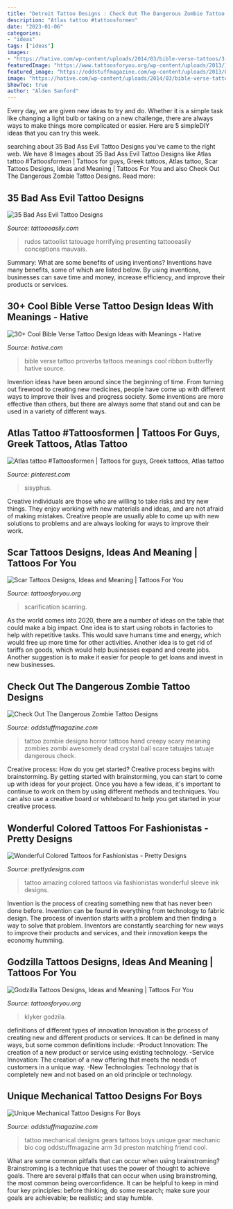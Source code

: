 ```yaml
---
title: "Detroit Tattoo Designs : Check Out The Dangerous Zombie Tattoo Designs"
description: "Atlas tattoo #tattoosformen"
date: "2023-01-06"
categories:
- "ideas"
tags: ["ideas"]
images:
- "https://hative.com/wp-content/uploads/2014/03/bible-verse-tattoos/3-proverbs-31-25-ribbon-butterfly.jpg"
featuredImage: "https://www.tattoosforyou.org/wp-content/uploads/2013/11/Tattoo-Scarring-768x1024.jpg"
featured_image: "https://oddstuffmagazine.com/wp-content/uploads/2013/08/zombie-tattoo-designs-6-537x800.jpg"
image: "https://hative.com/wp-content/uploads/2014/03/bible-verse-tattoos/3-proverbs-31-25-ribbon-butterfly.jpg"
ShowToc: true
author: "Alden Sanford"
---
```



Every day, we are given new ideas to try and do. Whether it is a simple task like changing a light bulb or taking on a new challenge, there are always ways to make things more complicated or easier. Here are 5 simpleDIY ideas that you can try this week.

	

		
searching about 35 Bad Ass Evil Tattoo Designs you've came to the right web. We have 8 Images about 35 Bad Ass Evil Tattoo Designs like Atlas tattoo #Tattoosformen | Tattoos for guys, Greek tattoos, Atlas tattoo, Scar Tattoos Designs, Ideas and Meaning | Tattoos For You and also Check Out The Dangerous Zombie Tattoo Designs. Read more:
		
    
## 35 Bad Ass Evil Tattoo Designs

<img loading=lazy src="http://www.tattooeasily.com/wp-content/uploads/2013/03/Evil-Tattoo-Designs-29.jpg" onerror="this.onerror=null;this.src='https://tse2.mm.bing.net/th?id=OIP._324XhiI3DcbmPl5NyZfcgHaOM&amp;pid=15.1';" alt="35 Bad Ass Evil Tattoo Designs">

_Source: tattooeasily.com_

>rudos tattoolist tatouage horrifying presenting tattooeasily conceptions mauvais. 

	

Summary: What are some benefits of using inventions?
Inventions have many benefits, some of which are listed below. By using inventions, businesses can save time and money, increase efficiency, and improve their products or services.

    
## 30+ Cool Bible Verse Tattoo Design Ideas With Meanings - Hative

<img loading=lazy src="https://hative.com/wp-content/uploads/2014/03/bible-verse-tattoos/3-proverbs-31-25-ribbon-butterfly.jpg" onerror="this.onerror=null;this.src='https://tse1.mm.bing.net/th?id=OIP.QeBzK_2EWTBfH109D8p3BgHaJ4&amp;pid=15.1';" alt="30+ Cool Bible Verse Tattoo Design Ideas with Meanings - Hative">

_Source: hative.com_

>bible verse tattoo proverbs tattoos meanings cool ribbon butterfly hative source. 

	

Invention ideas have been around since the beginning of time. From turning out firewood to creating new medicines, people have come up with different ways to improve their lives and progress society. Some inventions are more effective than others, but there are always some that stand out and can be used in a variety of different ways.

    
## Atlas Tattoo #Tattoosformen | Tattoos For Guys, Greek Tattoos, Atlas Tattoo

<img loading=lazy src="https://i.pinimg.com/736x/4b/f1/35/4bf135c16bd9ff65bfc8f0540a84ecb5.jpg" onerror="this.onerror=null;this.src='https://tse2.mm.bing.net/th?id=OIP.t5F7k7Vi80MN4p6JOgdJbQHaNL&amp;pid=15.1';" alt="Atlas tattoo #Tattoosformen | Tattoos for guys, Greek tattoos, Atlas tattoo">

_Source: pinterest.com_

>sisyphus. 

	

Creative individuals are those who are willing to take risks and try new things. They enjoy working with new materials and ideas, and are not afraid of making mistakes. Creative people are usually able to come up with new solutions to problems and are always looking for ways to improve their work.

    
## Scar Tattoos Designs, Ideas And Meaning | Tattoos For You

<img loading=lazy src="https://www.tattoosforyou.org/wp-content/uploads/2013/11/Tattoo-Scarring-768x1024.jpg" onerror="this.onerror=null;this.src='https://tse2.mm.bing.net/th?id=OIP.8BHlac6xrC0TSrPQMd5XbQHaJ4&amp;pid=15.1';" alt="Scar Tattoos Designs, Ideas and Meaning | Tattoos For You">

_Source: tattoosforyou.org_

>scarification scarring. 

	

As the world comes into 2020, there are a number of ideas on the table that could make a big impact. One idea is to start using robots in factories to help with repetitive tasks. This would save humans time and energy, which would free up more time for other activities. Another idea is to get rid of tariffs on goods, which would help businesses expand and create jobs. Another suggestion is to make it easier for people to get loans and invest in new businesses.

    
## Check Out The Dangerous Zombie Tattoo Designs

<img loading=lazy src="https://oddstuffmagazine.com/wp-content/uploads/2013/08/zombie-tattoo-designs-6-537x800.jpg" onerror="this.onerror=null;this.src='https://tse3.mm.bing.net/th?id=OIP.jFo_T8v1IM3LYWPnaSg7qQHaLC&amp;pid=15.1';" alt="Check Out The Dangerous Zombie Tattoo Designs">

_Source: oddstuffmagazine.com_

>tattoo zombie designs horror tattoos hand creepy scary meaning zombies zombi awesomely dead crystal ball scare tatuajes tatuaje dangerous check. 

	

Creative process: How do you get started?
Creative process begins with brainstorming. By getting started with brainstorming, you can start to come up with ideas for your project. Once you have a few ideas, it's important to continue to work on them by using different methods and techniques. You can also use a creative board or whiteboard to help you get started in your creative process.

    
## Wonderful Colored Tattoos For Fashionistas - Pretty Designs

<img loading=lazy src="http://www.prettydesigns.com/wp-content/uploads/2014/09/Amazing-Colored-Tattoo-for-Men.jpg" onerror="this.onerror=null;this.src='https://tse4.mm.bing.net/th?id=OIP.ZZtABqboai9zkmCt3_UYDwHaNO&amp;pid=15.1';" alt="Wonderful Colored Tattoos for Fashionistas - Pretty Designs">

_Source: prettydesigns.com_

>tattoo amazing colored tattoos via fashionistas wonderful sleeve ink designs. 

	

Invention is the process of creating something new that has never been done before. Invention can be found in everything from technology to fabric design. The process of invention starts with a problem and then finding a way to solve that problem. Inventors are constantly searching for new ways to improve their products and services, and their innovation keeps the economy humming.

    
## Godzilla Tattoos Designs, Ideas And Meaning | Tattoos For You

<img loading=lazy src="https://www.tattoosforyou.org/wp-content/uploads/2016/02/Godzilla-Tribal-Tattoo.jpg" onerror="this.onerror=null;this.src='https://tse2.mm.bing.net/th?id=OIP.xCQFhvsG7Oe2vmw7-UtFSAHaJ4&amp;pid=15.1';" alt="Godzilla Tattoos Designs, Ideas and Meaning | Tattoos For You">

_Source: tattoosforyou.org_

>klyker godzila. 

	

definitions of different types of innovation
Innovation is the process of creating new and different products or services. It can be defined in many ways, but some common definitions include: 
-Product Innovation: The creation of a new product or service using existing technology.
-Service Innovation: The creation of a new offering that meets the needs of customers in a unique way.
-New Technologies: Technology that is completely new and not based on an old principle or technology.

    
## Unique Mechanical Tattoo Designs For Boys

<img loading=lazy src="http://oddstuffmagazine.com/wp-content/uploads/2013/09/Bio-mechanical-Tattoo-17-600x800.jpg" onerror="this.onerror=null;this.src='https://tse1.mm.bing.net/th?id=OIP.Cq8GqEJu2NFrPkgzWhJMCgHaJ4&amp;pid=15.1';" alt="Unique Mechanical Tattoo Designs For Boys">

_Source: oddstuffmagazine.com_

>tattoo mechanical designs gears tattoos boys unique gear mechanic bio cog oddstuffmagazine arm 3d preston matching friend cool. 

	

What are some common pitfalls that can occur when using brainstroming?
Brainstroming is a technique that uses the power of thought to achieve goals. There are several pitfalls that can occur when using brainstroming, the most common being overconfidence. It can be helpful to keep in mind four key principles: before thinking, do some research; make sure your goals are achievable; be realistic; and stay humble.

